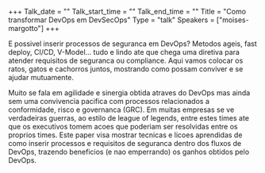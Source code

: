 +++
Talk_date = ""
Talk_start_time = ""
Talk_end_time = ""
Title = "Como transformar DevOps em DevSecOps"
Type = "talk"
Speakers = ["moises-margotto"]
+++

E possivel inserir processos de seguranca em DevOps? Metodos ageis, fast deploy, CI/CD, V-Model… tudo e lindo ate que chega uma diretiva para atender requisitos de seguranca ou compliance. Aqui vamos colocar os ratos, gatos e cachorros juntos, mostrando como possam conviver e se ajudar mutuamente.

Muito se fala em agilidade e sinergia obtida atraves do DevOps mas ainda sem uma convivencia pacifica com processos relacionados a conformidade, risco e governanca (GRC). Em muitas empresas se ve verdadeiras guerras, ao estilo de league of legends, entre estes times ate que os executivos tomem acoes que poderiam ser resolvidas entre os proprios times. Este paper visa mostrar tecnicas e licoes aprendidas de como inserir processos e requisitos de seguranca dentro dos fluxos de DevOps, trazendo beneficios (e nao emperrando) os ganhos obtidos pelo DevOps.